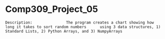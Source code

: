 # Comp309_Project_05
    Description:               The program creates a chart showing how long it takes to sort random numbers      using 3 data structures, 1) Standard Lists, 2) Python Arrays, and 3) NumpyArrays
